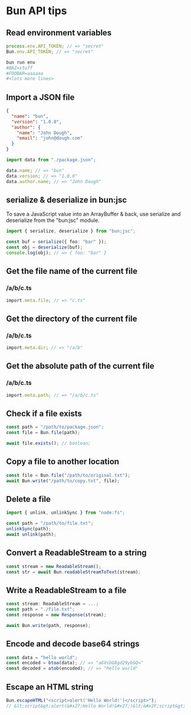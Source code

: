 # Bun API tips

## Read environment variables

```ts
process.env.API_TOKEN; // => "secret"
Bun.env.API_TOKEN; // => "secret"
```

```sh
bun run env
#BAZ=stuff
#FOOBAR=aaaaaa
#<lots more lines>
```

## Import a JSON file
```json
{
  "name": "bun",
  "version": "1.0.0",
  "author": {
    "name": "John Dough",
    "email": "john@dough.com"
  }
}
```

```ts
import data from "./package.json";

data.name; // => "bun"
data.version; // => "1.0.0"
data.author.name; // => "John Dough"

```

## serialize & deserialize in bun:jsc
To save a JavaScript value into an ArrayBuffer & back, use serialize and deserialize from the "bun:jsc" module.
```ts
import { serialize, deserialize } from "bun:jsc";

const buf = serialize({ foo: "bar" });
const obj = deserialize(buf);
console.log(obj); // => { foo: "bar" }
```

## Get the file name of the current file

### /a/b/c.ts
```ts
import.meta.file; // => "c.ts"
```

## Get the directory of the current file

### /a/b/c.ts
```ts
import.meta.dir; // => "/a/b"
```

## Get the absolute path of the current file

### /a/b/c.ts
```ts
import.meta.path; // => "/a/b/c.ts"
```

## Check if a file exists

```ts
const path = "/path/to/package.json";
const file = Bun.file(path);

await file.exists(); // boolean;
```

## Copy a file to another location

```ts
const file = Bun.file("/path/to/original.txt");
await Bun.write("/path/to/copy.txt", file);
```

## Delete a file

```ts
import { unlink, unlinkSync } from "node:fs";

const path = "/path/to/file.txt";
unlinkSync(path);
await unlink(path);
```

## Convert a ReadableStream to a string 

```ts
const stream = new ReadableStream();
const str = await Bun.readableStreamToText(stream);
```



## Write a ReadableStream to a file

```ts
const stream: ReadableStream = ...;
const path = "./file.txt";
const response = new Response(stream);

await Bun.write(path, response);
```

## Encode and decode base64 strings

```ts
const data = "hello world";
const encoded = btoa(data); // => "aGVsbG8gd29ybGQ="
const decoded = atob(encoded); // => "hello world"
```

## Escape an HTML string 

```ts
Bun.escapeHTML("<script>alert('Hello World!')</script>");
// &lt;script&gt;alert(&#x27;Hello World!&#x27;)&lt;&#x2F;script&gt;
```
